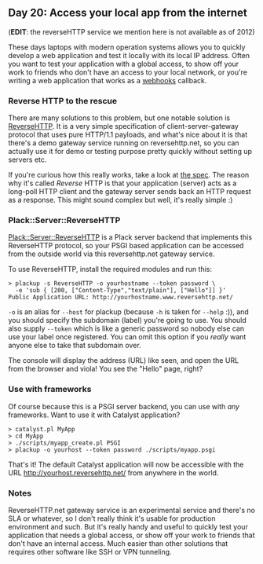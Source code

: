 ## Day 20: Access your local app from the internet

(**EDIT**: the reverseHTTP service we mention here is not available as of 2012)

These days laptops with modern operation systems allows you to quickly develop a web application and test it locally with its local IP address. Often you want to test your application with a global access, to show off your work to friends who don't have an access to your local network, or you're writing a web application that works as a [webhooks](http://www.webhooks.org/) callback.

### Reverse HTTP to the rescue

There are many solutions to this problem, but one notable solution is [ReverseHTTP](http://www.reversehttp.net/). It is a very simple specification of client-server-gateway protocol that uses pure HTTP/1.1 payloads, and what's nice about it is that there's a demo gateway service running on reversehttp.net, so you can actually use it for demo or testing purpose pretty quickly without setting up servers etc.

If you're curious how this really works, take a look at [the spec](http://www.reversehttp.net/specs.html). The reason why it's called *Reverse* HTTP is that your application (server) acts as a long-poll HTTP client and the gateway server sends back an HTTP request as a response. This might sound complex but well, it's really simple :)

### Plack::Server::ReverseHTTP

[Plack::Server::ReverseHTTP](http://search.cpan.org/~miyagawa/Plack-Server-ReverseHTTP-0.01/) is a Plack server backend that implements this ReverseHTTP protocol, so your PSGI based application can be accessed from the outside world via this reversehttp.net gateway service.

To use ReverseHTTP, install the required modules and run this:

    > plackup -s ReverseHTTP -o yourhostname --token password \
      -e 'sub { [200, ["Content-Type","text/plain"], ["Hello"]] }'
    Public Application URL: http://yourhostname.www.reversehttp.net/

`-o` is an alias for `--host` for plackup (because `-h` is taken for `--help` :)), and you should specify the subdomain (label) you're going to use. You should also supply `--token` which is like a generic password so nobody else can use your label once registered. You can omit this option if you *really* want anyone else to take that subdomain over.

The console will display the address (URL) like seen, and open the URL from the browser and viola! You see the "Hello" page, right?

### Use with frameworks

Of course because this is a PSGI server backend, you can use with *any* frameworks. Want to use it with Catalyst application?

    > catalyst.pl MyApp
    > cd MyApp
    > ./scripts/myapp_create.pl PSGI
    > plackup -o yourhost --token password ./scripts/myapp.psgi

That's it! The default Catalyst application will now be accessible with the URL http://yourhost.reversehttp.net/ from anywhere in the world.

### Notes

ReverseHTTP.net gateway service is an experimental service and there's no SLA or whatever, so I don't really think it's usable for production environment and such. But it's really handy and useful to quickly test your application that needs a global access, or show off your work to friends that don't have an internal access. Much easier than other solutions that requires other software like SSH or VPN tunneling.
